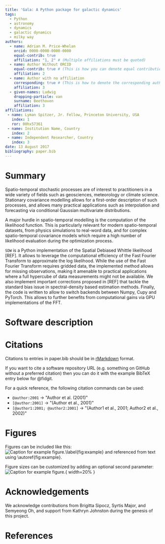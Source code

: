 ```yaml
---
title: 'Gala: A Python package for galactic dynamics'
tags:
  - Python
  - astronomy
  - dynamics
  - galactic dynamics
  - milky way
authors:
  - name: Adrian M. Price-Whelan
    orcid: 0000-0000-0000-0000
    equal-contrib: true
    affiliation: "1, 2" # (Multiple affiliations must be quoted)
  - name: Author Without ORCID
    equal-contrib: true # (This is how you can denote equal contributions between multiple authors)
    affiliation: 2
  - name: Author with no affiliation
    corresponding: true # (This is how to denote the corresponding author)
    affiliation: 3
  - given-names: Ludwig
    dropping-particle: van
    surname: Beethoven
    affiliation: 3
affiliations:
 - name: Lyman Spitzer, Jr. Fellow, Princeton University, USA
   index: 1
   ror: 00hx57361
 - name: Institution Name, Country
   index: 2
 - name: Independent Researcher, Country
   index: 3
date: 13 August 2017
bibliography: paper.bib
---
```


# Summary
Spatio-temporal stochastic processes are of interest to practitioners in
a wide variety of fields such as geosciences, meteorology or climate
science. Stationary covariance modelling allows for a first-order description
of such processes, and allows many practical applications such as
interpolation and forecasting via conditional Gaussian multivariate
distributions.

A major hurdle in spatio-temporal modelling is the computation of the
likelihood function. This is particularly relevant for modern spatio-temporal
datasets, from physics simulations to real-word data, and for complex
spatio-temporal covariance models which require a high number of likelihood
evaluation during the optimization process.

`SDW` is a Python implementation of the Spatial Debiased Whittle likelihood
[REF]. It allows to leverage the computational efficiency of the Fast
Fourier Transform to approximate the log likelihood. While the use
of the Fast Fourier Transform requires gridded data, the implemented
method allows for missing observations, making it amenable to practical
applications where a full hypercube of data measurements might not
be available. We also implement important corrections proposed in [REF]
that tackle the standard bias issue in spectral-density based estimation
methods. Finally, the code is written to allow to switch backends between
Numpy, Cupy and PyTorch. This allows to further benefits from computational
gains via GPU implementations of the FFT.

# Software description


# Citations

Citations to entries in paper.bib should be in
[rMarkdown](http://rmarkdown.rstudio.com/authoring_bibliographies_and_citations.html)
format.

If you want to cite a software repository URL (e.g. something on GitHub without a preferred
citation) then you can do it with the example BibTeX entry below for @fidgit.

For a quick reference, the following citation commands can be used:
- `@author:2001`  ->  "Author et al. (2001)"
- `[@author:2001]` -> "(Author et al., 2001)"
- `[@author1:2001; @author2:2001]` -> "(Author1 et al., 2001; Author2 et al., 2002)"

# Figures

Figures can be included like this:
![Caption for example figure.\label{fig:example}](figure.png)
and referenced from text using \autoref{fig:example}.

Figure sizes can be customized by adding an optional second parameter:
![Caption for example figure.](figure.png){ width=20% }

# Acknowledgements

We acknowledge contributions from Brigitta Sipocz, Syrtis Major, and Semyeong
Oh, and support from Kathryn Johnston during the genesis of this project.

# References